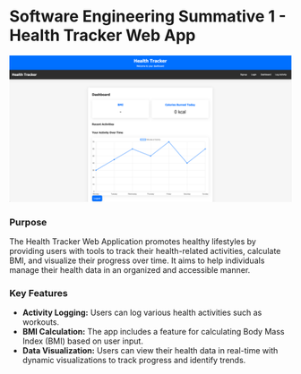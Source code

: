 # Software Engineering Summative 1 - Health Tracker Web App
![WebApp](https://github.com/TBochard/health-tracker-web-application/blob/main/images/Screenshot%202024-08-09%20at%2019.41.29.png)

### Purpose
The Health Tracker Web Application promotes healthy lifestyles by providing users with tools to track their health-related activities, calculate BMI, and visualize their progress over time. It aims to help individuals manage their health data in an organized and accessible manner.

### Key Features
- **Activity Logging:** Users can log various health activities such as workouts.
- **BMI Calculation:** The app includes a feature for calculating Body Mass Index (BMI) based on user input.
- **Data Visualization:** Users can view their health data in real-time with dynamic visualizations to track progress and identify trends.
